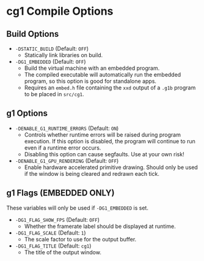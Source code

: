 # cg1 Compile Options

## Build Options
- `-DSTATIC_BUILD` (Default: `OFF`)
  - Statically link libraries on build.
- `-DG1_EMBEDDED` (Default: `OFF`)
  - Build the virtual machine with an embedded program.
  - The compiled executable will automatically run the embedded program, so this option is good for standalone apps.
  - Requires an `embed.h` file containing the `xxd` output of a `.g1b` program to be placed in `src/cg1`.

## g1 Options
- `-DENABLE_G1_RUNTIME_ERRORS` (Default: `ON`)
  - Controls whether runtime errors will be raised during program execution. If this option is disabled, the program will continue to run even if a runtime error occurs.
  - Disabling this option can cause segfaults. Use at your own risk!
- `-DENABLE_G1_GPU_RENDERING` (Default: `OFF`)
  - Enable hardware accelerated primitive drawing. Should only be used if the window is being cleared and redrawn each tick.

## g1 Flags (EMBEDDED ONLY)

These variables will only be used if `-DG1_EMBEDDED` is set.

- `-DG1_FLAG_SHOW_FPS` (Default: `OFF`)
  - Whether the framerate label should be displayed at runtime.
- `-DG1_FLAG_SCALE` (Default: `1`)
  - The scale factor to use for the output buffer.
- `-DG1_FLAG_TITLE` (Default: `cg1`)
  - The title of the output window.
